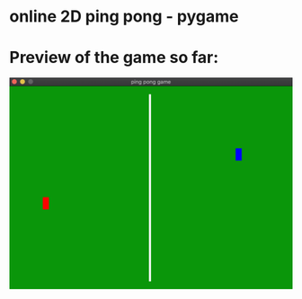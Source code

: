 # online 2D ping pong - pygame

# Preview of the game so far:
![alt text](https://github.com/or00101/online-2D-ping-pong-pygame/blob/main/preview%20-%20patch1.png?raw=true)

